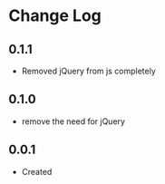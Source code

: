 # Change Log
  
## 0.1.1

  * Removed jQuery from js completely

## 0.1.0

  * remove the need for jQuery

## 0.0.1

  * Created